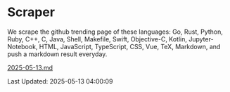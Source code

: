 # Scraper

We scrape the github trending page of these languages: Go, Rust, Python, Ruby, C++, C, Java, Shell, Makefile, Swift, Objective-C, Kotlin, Jupyter-Notebook, HTML, JavaScript, TypeScript, CSS, Vue, TeX, Markdown, and push a markdown result everyday.

[2025-05-13.md](https://github.com/yangwenmai/github-trending-backup/blob/master/2025-05-13.md)

Last Updated: 2025-05-13 04:00:09